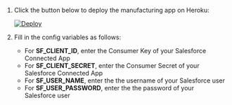 1. Click the button below to deploy the manufacturing app on Heroku:

    [![Deploy](https://www.herokucdn.com/deploy/button.png)](https://heroku.com/deploy)

2. Fill in the config variables as follows:
    - For **SF_CLIENT_ID**, enter the Consumer Key of your Salesforce Connected App
    - For **SF_CLIENT_SECRET**, enter the Consumer Secret of your Salesforce Connected App
    - For **SF_USER_NAME**, enter the the username of your Salesforce user
    - For **SF_USER_PASSWORD**, enter the the password of your Salesforce user
